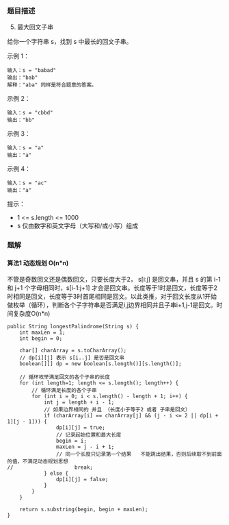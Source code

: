 ### 题目描述
5. 最大回文子串

给你一个字符串 s，找到 s 中最长的回文子串。


示例 1：
```
输入：s = "babad"
输出："bab"
解释："aba" 同样是符合题意的答案。
```

示例 2：
```
输入：s = "cbbd"
输出："bb"
```

示例 3：
```
输入：s = "a"
输出："a"
```

示例 4：
```
输入：s = "ac"
输出："a"
```

提示：

- 1 <= s.length <= 1000
- s 仅由数字和英文字母（大写和/或小写）组成


### 题解

#### 算法1 动态规划 O(n*n)

不管是奇数回文还是偶数回文，只要长度大于2， s[i:j] 是回文串，并且 s 的第 i-1 和 j+1 个字母相同时，s[i-1:j+1] 才会是回文串。长度等于1时是回文，长度等于2时相同是回文，长度等于3时首尾相同是回文。以此类推，对于回文长度从1开始做枚举（循环），判断各个子字符串是否满足i,j边界相同并且子串i+1,j-1是回文。时间复杂度O(n*n)


```$java
public String longestPalindrome(String s) {
    int maxLen = 1;
    int begin = 0;

    char[] charArray = s.toCharArray();
    // dp[i][j] 表示 s[i..j] 是否是回文串
    boolean[][] dp = new boolean[s.length()][s.length()];

    // 循环枚举满足回文的各个子串的长度
    for (int length=1; length <= s.length(); length++) {
        // 循环满足长度的各个子串
        for (int i = 0; i < s.length() - length + 1; i++) {
            int j = length + i - 1;
            // 如果边界相同的 并且 （长度小于等于2 或者 子串是回文）
            if (charArray[i] == charArray[j] && (j - i <= 2 || dp[i + 1][j - 1])) {
                dp[i][j] = true;
                // 记录起始位置和最大长度
                begin = i;
                maxLen = j - i + 1;
                // 同一个长度只记录第一个结果   不能跳出结果，否则后续取不到前面的值，不满足动态规划思想
//                    break;
            } else {
                dp[i][j] = false;
            }
        }
    }

    return s.substring(begin, begin + maxLen);
}
```
